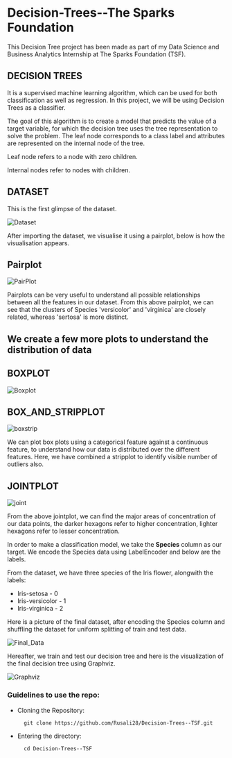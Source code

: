 # Decision-Trees--The Sparks Foundation

This Decision Tree project has been made as part of my Data Science and Business Analytics Internship at The Sparks Foundation (TSF).

## DECISION TREES
It is a supervised machine learning algorithm, which can be used for both classification as well as regression. In this project, we will be using Decision Trees as a classifier.

The goal of this algorithm is to create a model that predicts the value of a target variable, for which the decision tree uses the tree representation to solve the problem. The leaf node corresponds to a class label and attributes are represented on the internal node of the tree.

Leaf node refers to a node with zero children.

Internal nodes refer to nodes with children.

## DATASET
This is the first glimpse of the dataset.

![Dataset](https://github.com/Rusali28/Decision-Trees--TSF/blob/main/Images/dataset.PNG)



After importing the dataset, we visualise it using a pairplot, below is how the visualisation appears.


## Pairplot
![PairPlot](https://github.com/Rusali28/Decision-Trees--TSF/blob/main/Images/Pairplot.PNG)

Pairplots can be very useful to understand all possible relationships between all the features in our dataset. From this above pairplot, we can see that the clusters of Species
'versicolor' and 'virginica' are closely related, whereas 'sertosa' is more distinct.


## We create a few more plots to understand the distribution of data
## BOXPLOT
![Boxplot](https://github.com/Rusali28/Decision-Trees--TSF/blob/main/Images/boxplot.PNG)

## BOX_AND_STRIPPLOT
![boxstrip](https://github.com/Rusali28/Decision-Trees--TSF/blob/main/Images/box_stripplot.PNG)


We can plot box plots using a categorical feature against a continuous feature, to understand how our data is distributed over the different features. Here, we have combined a
stripplot to identify visible number of outliers also.

## JOINTPLOT
![joint](https://github.com/Rusali28/Decision-Trees--TSF/blob/main/Images/hex_jointplot.PNG)

From the above jointplot, we can find the major areas of concentration of our data points, the darker hexagons refer to higher concentration, lighter hexagons refer to lesser
concentration.


In order to make a classification model, we take the **Species** column as our target. We encode the Species data using LabelEncoder and below are the labels.


From the dataset, we have three species of the Iris flower, alongwith the labels:
+ Iris-setosa      -  0
+ Iris-versicolor  -  1
+ Iris-virginica   -  2

Here is a picture of the final dataset, after encoding the Species column and shuffling the dataset for uniform splitting of train and test data.

![Final_Data](https://github.com/Rusali28/Decision-Trees--TSF/blob/main/Images/final%20dataset.PNG)


Hereafter, we train and test our decision tree and here is the visualization of the final decision tree using Graphviz.

![Graphviz](https://github.com/Rusali28/Decision-Trees--TSF/blob/main/Images/visual-graphviz.PNG)






### Guidelines to use the repo:
- Cloning the Repository: 

        git clone https://github.com/Rusali28/Decision-Trees--TSF.git
        
- Entering the directory: 

        cd Decision-Trees--TSF


